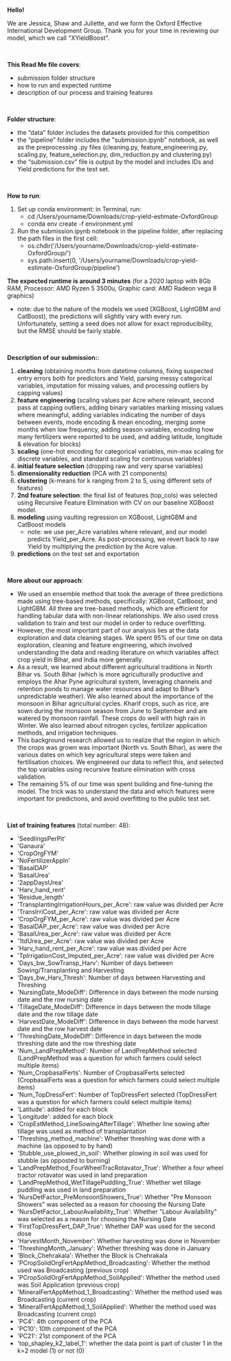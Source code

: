 **Hello!**

We are Jessica, Shaw and Juliette, and we form the Oxford Effective International Development Group. 
Thank you for your time in reviewing our model, which we call "XYieldBoost".

<br />

**This Read Me file covers**:
- submission folder structure
- how to run and expected runtime
- description of our process and training features

<br />

**Folder structure**:
- the “data” folder includes the datasets provided for this competition
- the “pipeline” folder includes the "submission.ipynb" notebook, as well as the preprocessing .py files (cleaning.py, feature_engineering.py, scaling.py, feature_selection.py, dim_reduction.py and clustering.py)
- the “submission.csv” file is output by the model and includes IDs and Yield predictions for the test set.

<br />

**How to run**:
1) Set up conda environment: in Terminal, run:
    - cd /Users/yourname/Downloads/crop-yield-estimate-OxfordGroup
    - conda env create -f environment.yml
2) Run the submission.ipynb notebook in the pipeline folder, after replacing the path files in the first cell:
    - os.chdir('/Users/yourname/Downloads/crop-yield-estimate-OxfordGroup/')
    - sys.path.insert(0, '/Users/yourname/Downloads/crop-yield-estimate-OxfordGroup/pipeline')

**The expected runtime is around 3 minutes** (for a 2020 laptop with 8Gb RAM, Processor: AMD Ryzen 5 3500u, Graphic card: AMD Radeon vega 8 graphics)
- note: due to the nature of the models we used (XGBoost, LightGBM and CatBoost), the predictions will slightly vary with every run. Unfortunately, setting a seed does not allow for exact reproducibility, but the RMSE should be fairly stable. 

<br />

**Description of our submission:**: 
1) **cleaning** (obtaining months from datetime columns, fixing suspected entry errors both for predictors and Yield, parsing messy categorical variables, imputation for missing values, and processing outliers by capping values) 
2) **feature engineering** (scaling values per Acre where relevant, second pass at capping outliers, adding binary variables marking missing values where meaningful, adding variables indicating the number of days between events, mode encoding & mean encoding, merging some months when low frequency, adding season variables, encoding how many fertilizers were reported to be used, and adding latitude, longitude & elevation for blocks)
3) **scaling** (one-hot encoding for categorical variables, min-max scaling for discrete variables, and standard scaling for continuous variables)
4) **initial feature selection** (dropping raw and very sparse variables)
5) **dimensionality reduction** (PCA with 21 components)
6) **clustering** (k-means for k ranging from 2 to 5, using different sets of features)
7) **2nd feature selection**: the final list of features (top_cols) was selected using Recursive Feature Elimination with CV on our baseline XGBoost model.
9) **modeling** using vaulting regression on XGBoost, LightGBM and CatBoost models
    - note: we use per_Acre variables where relevant, and our model predicts Yield_per_Acre. As post-processing, we revert back to raw Yield by multiplying the prediction by the Acre value. 
10) **predictions** on the test set and exportation

<br />

**More about our approach**:
- We used an ensemble method that took the average of three predictions made using tree-based methods, specifically: XGBoost, CatBoost, and LightGBM. All three are tree-based methods, which are efficient for handling tabular data with non-linear relationships. We also used cross validation to train and test our model in order to reduce overfitting.
- However, the most important part of our analysis lies at the data exploration and data cleaning stages. We spent 95% of our time on data exploration, cleaning and feature engineering, which involved understanding the data and reading literature on which variables affect crop yield in Bihar, and India more generally.
- As a result, we learned about different agricultural traditions in North Bihar vs. South Bihar (which is more agriculturally productive and employs the Ahar Pyne agricultural system, leveraging channels and retention ponds to manage water resources and adapt to Bihar’s unpredictable weather). We also learned about the importance of the monsoon in Bihar agricultural cycles. Kharif crops, such as rice, are sown during the monsoon season from June to September and are watered by monsoon rainfall. These crops do well with high rain in Winter. We also learned about nitrogen cycles, fertilizer application methods, and irrigation techniques.
- This background research allowed us to realize that the region in which the crops was grown was important (North vs. South Bihar), as were the various dates on which key agricultural steps were taken and fertilisation choices. We engineered our data to reflect this, and selected the top variables using recursive feature elimination with cross validation.
- The remaining 5% of our time was spent building and fine-tuning the model. The trick was to understand the data and which features were important for predictions, and avoid overfitting to the public test set.

<br />

**List of training features** (total number: 48):
- 'SeedlingsPerPit'
- 'Ganaura'
- 'CropOrgFYM'
- 'NoFertilizerAppln'
- 'BasalDAP'
- 'BasalUrea'
- '2appDaysUrea'
- 'Harv_hand_rent'
- 'Residue_length'
- 'TransplantingIrrigationHours_per_Acre': raw value was divided per Acre
- 'TransIrriCost_per_Acre': raw value was divided per Acre
- 'CropOrgFYM_per_Acre': raw value was divided per Acre
- 'BasalDAP_per_Acre': raw value was divided per Acre
- 'BasalUrea_per_Acre': raw value was divided per Acre
- '1tdUrea_per_Acre': raw value was divided per Acre
- 'Harv_hand_rent_per_Acre': raw value was divided per Acre
- 'TpIrrigationCost_Imputed_per_Acre': raw value was divided per Acre
- 'Days_bw_SowTransp_Harv': Number of days between Sowing/Transplanting and Harvesting
- 'Days_bw_Harv_Thresh': Number of days between Harvesting and Threshing
- 'NursingDate_ModeDiff': Difference in days between the mode nursing date and the row nursing date
- 'TillageDate_ModeDiff': Difference in days between the mode tillage date and the row tillage date
- 'HarvestDate_ModeDiff': Difference in days between the mode harvest date and the row harvest date
- 'ThreshingDate_ModeDiff': Difference in days between the mode threshing date and the row threshing date
- 'Num_LandPrepMethod': Number of LandPrepMethod selected (LandPrepMethod was a question for which farmers could select multiple items)
- 'Num_CropbasalFerts': Number of CropbasalFerts selected (CropbasalFerts was a question for which farmers could select multiple items)
- 'Num_TopDressFert': Number of TopDressFert selected (TopDressFert was a question for which farmers could select multiple items)
- 'Latitude': added for each block
- 'Longitude': added for each block
- 'CropEstMethod_LineSowingAfterTillage': Whether line sowing after tillage was used as method of transplantation
- 'Threshing_method_machine': Whether threshing was done with a machine (as opposed to by hand)
- 'Stubble_use_plowed_in_soil': Whether plowing in soil was used for stubble (as opposted to burning)
- 'LandPrepMethod_FourWheelTracRotavator_True': Whether a four wheel tractor rotavator was used in land preparation
- 'LandPrepMethod_WetTillagePuddling_True': Whether wet tillage puddling was used in land preparation
- 'NursDetFactor_PreMonsoonShowers_True': Whether "Pre Monsoon Showers" was selected as a reason for choosing the Nursing Date
- 'NursDetFactor_LabourAvailability_True': Whether "Labour Availability" was selected as a reason for choosing the Nursing Date
- 'FirstTopDressFert_DAP_True': Whether DAP was used for the second dose
- 'HarvestMonth_November': Whether harvesting was done in November
- 'ThreshingMonth_January': Whether threshing was done in January
- 'Block_Chehrakala': Whether the Block is Chehrakala
- 'PCropSolidOrgFertAppMethod_Broadcasting': Whether the method used was Broadcasting (previous crop)
- 'PCropSolidOrgFertAppMethod_SoilApplied': Whether the method used was Soil Application (previous crop)
- 'MineralFertAppMethod_1_Broadcasting': Whether the method used was Broadcasting (current crop)
- 'MineralFertAppMethod_1_SoilApplied': Whether the method used was Broadcasting (current crop)
- 'PC4': 4th component of the PCA
- 'PC10': 10th component of the PCA
- 'PC21': 21st component of the PCA
- 'top_shapley_k2_label_1': whether the data point is part of cluster 1 in the k=2 model (1) or not (0)
